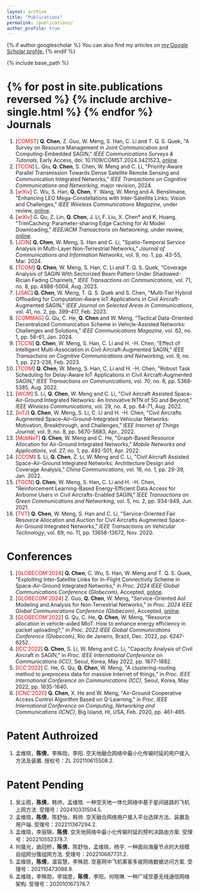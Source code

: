 ```yaml
---
layout: archive
title: "Publications"
permalink: /publications/
author_profile: true
---
```


{% if author.googlescholar %}
  You can also find my articles on <u><a href="{{author.googlescholar}}">my Google Scholar profile</a>.</u>
{% endif %}

{% include base_path %}

{% for post in site.publications reversed %}
  {% include archive-single.html %}
{% endfor %}
Journals
==

1.  \[<font color = "red">COMST</font>\] **Q. Chen**, Z. Guo, W. Meng, S. Han, C. Li and T. Q. S. Quek, "A Survey on Resource Management in Joint Communication and Computing-Embedded SAGIN," *IEEE Communications Surveys & Tutorials*, Early Access, doi: 10.1109/COMST.2024.3421523, [online](https://arxiv.org/abs/2403.17400).
2.  \[<font color = "red">TCCN</font>\] L. Qiu, **Q. Chen**, S. Chen, W. Meng and C. Li, "Priority-Aware Parallel Transmission Towards Dense Satellite Remote Sensing and Communication Integrated Networks," *IEEE Transactions on Cognitive Communications and Networking*, major revision, 2024.
3.  \[<font color = "red">arXiv</font>\] C. Wu, S. Han, **Q. Chen**, Y. Wang, W. Meng and A. Benslimane, "Enhancing LEO Mega-Constellations with Inter-Satellite Links: Vision and Challenges," *IEEE Wireless Communications Magazine*, under review, [online](https://arxiv.org/abs/2406.05078).
4.  \[<font color = "red">arXiv</font>\] G. Qu, Z. Lin, **Q. Chen**, J. Li, F. Liu, X. Chen* and K. Huang, "TrimCaching: Parameter-sharing Edge Caching for AI Model Downloading," *IEEE/ACM Transactions on Networking*, under review, [online](https://arxiv.org/abs/2404.14204).
5.  \[<font color = "red">JCIN</font>\] **Q. Chen**, W. Meng, S. Han and C. Li, "Spatio-Temporal Service Analysis in Multi-Layer Non-Terrestrial Networks," *Journal of Communications and Information Networks*,  vol. 9, no. 1, pp. 43-55, Mar. 2024.
6.  \[<font color = "red">TCOM</font>\] **Q. Chen**, W. Meng, S. Han, C. Li and T. Q. S. Quek, "Coverage Analysis of SAGIN With Sectorized Beam Pattern Under Shadowed-Rician Fading Channels," *IEEE Transactions on Communications*, vol. 71, no. 8, pp. 4988-5004, Aug. 2023.
7.  \[<font color = "red">JSAC</font>\] **Q. Chen**, W. Meng, T. Q. S. Quek and S. Chen, "Multi-Tier Hybrid Offloading for Computation-Aware IoT Applications in Civil Aircraft-Augmented SAGIN," *IEEE Journal on Selected Areas in Communications*, vol. 41, no. 2, pp. 399-417, Feb. 2023.
8.  \[<font color = "red">COMMAG</font>\] G. Qu, C. He, **Q. Chen** and W. Meng, "Tactical Data-Oriented Decentralized Communication Scheme in Vehicle-Assisted Networks: Challenges and Solutions," *IEEE Communications Magazine*,  vol. 62, no. 1, pp. 56-61, Jan. 2024.
9.  \[<font color = "red">TCCN</font>\] **Q. Chen**, W. Meng, S. Han, C. Li and H. -H. Chen, "Effect of Intelligent Multi-Association in Civil Aircraft-Augmented SAGIN," *IEEE Transactions on Cognitive Communications and Networking*, vol. 9, no. 1, pp. 223-238, Feb. 2023.
10. \[<font color = "red">TCOM</font>\] **Q. Chen**, W. Meng, S. Han, C. Li and H. -H. Chen, "Robust Task Scheduling for Delay-Aware IoT Applications in Civil Aircraft-Augmented SAGIN," *IEEE Transactions on Communications*, vol. 70, no. 8, pp. 5368-5385, Aug. 2022.
11. \[<font color = "red">WCM</font>\] S. Li, **Q. Chen**, W. Meng and C. Li, "Civil Aircraft Assisted Space-Air-Ground Integrated Networks: An Innovative NTN of 5G and Beyond," *IEEE Wireless Communications*, vol. 29, no. 4, pp. 64-71, Aug. 2022.
12. \[<font color = "red">IoTJ</font>\] **Q. Chen**, W. Meng, S. Li, C. Li and H. -H. Chen, "Civil Aircrafts Augmented Space–Air–Ground-Integrated Vehicular Networks: Motivation, Breakthrough, and Challenges," *IEEE Internet of Things Journal*, vol. 9, no. 8, pp. 5670-5683, Apr., 2022.
13. \[<font color = "red">MobNeT</font>\] **Q. Chen**, W. Meng and C. He, "Graph-Based Resource Allocation for Air-Ground Integrated Networks," *Mobile Networks and Applications*, vol. 27, no. 1, pp. 492-501, Apr. 2022.
14. \[<font color = "red">CCOM</font>\] S. Li, **Q. Chen**, Z. Li, W. Meng and C. Li, "Civil Aircraft Assisted Space-Air-Ground Integrated Networks: Architecture Design and Coverage Analysis," *China Communications*, vol. 19, no. 1, pp. 29-39, Jan. 2022.
15. \[<font color = "red">TGCN</font>\] **Q. Chen**, W. Meng, S. Han, C. Li and H. -H. Chen, "Reinforcement Learning-Based Energy-Efficient Data Access for Airborne Users in Civil Aircrafts-Enabled SAGIN," *IEEE Transactions on Green Communications and Networking*, vol. 5, no. 2, pp. 934-949, Jun. 2021.
16. \[<font color = "red">TVT</font>\] **Q. Chen**, W. Meng, S. Han and C. Li, "Service-Oriented Fair Resource Allocation and Auction for Civil Aircrafts Augmented Space-Air-Ground Integrated Networks," *IEEE Transactions on Vehicular Technology*, vol. 69, no. 11, pp. 13658-13672, Nov. 2020.



Conferences
==

1. \[<font color = "red">GLOBECOM'2024</font>\] **Q. Chen**, C. Wu, S. Han, W. Meng and T. Q. S. Quek, "Exploiting Inter-Satellite Links for In-Flight Connectivity Scheme in Space-Air-Ground Integrated Networks," in *Proc. 2024 IEEE Global Communications Conference (Globecom)*, Accepted, [online](https://arxiv.org/abs/2405.18919).
2.  \[<font color = "red">GLOBECOM'2024</font>\] Z. Guo, **Q. Chen**, W. Meng, "Service-Oriented AoI Modeling and Analysis for Non-Terrestrial Networks," in *Proc. 2024 IEEE Global Communications Conference (Globecom)*, Accepted, [online](https://arxiv.org/pdf/2408.17051).
3. \[<font color = "red">GLOBECOM'2022</font>\] G. Qu, C. He, **Q. Chen**, W. Meng, "Resource allocation in vehicle-aided MIoT: How to enhance energy efficiency in packet uploading?," in *Proc. 2022 IEEE Global Communications Conference (Globecom)*, Rio de Janeiro, Brazil, Dec. 2022, pp. 6247-6252.
4. \[<font color = "red">ICC'2022</font>\] **Q. Chen**, S. Li, W. Meng and C. Li, "Capacity Analysis of Civil Aircraft in SAGIN," in *Proc. IEEE International Conference on Communications (ICC)*, Seoul, Korea, May 2022, pp. 1877-1882.
5. \[<font color = "red">ICC'2022</font>\] C. He, G. Qu, **Q. Chen**, W. Meng, "A clustering-routing method to preprocess data for massive Internet of things," in *Proc. IEEE International Conference on Communications (ICC)*, Seoul, Korea, May 2022, pp. 1635-1640.
6. \[<font color = "red">ICNC'2020</font>\] **Q. Chen**, X. He and W. Meng, "Air-Ground Cooperative Access Control Algorithm Based on Q-Learning," in *Proc. IEEE International Conference on Computing, Networking and Communications (ICNC)*, Big Island, HI, USA, Feb. 2020, pp. 461-465.


Patent Authroized
==

1. 孟维晓，**陈倩**，李殊勋，李阳. 空天地融合网络中最小化传输时延的用户接入方法及装置. 授权号：ZL 202110615508.2.

Patent Pending
==
1. 吴尘雨，**陈倩**，韩帅，孟维晓. 一种空天地一体化网络中基于星间链路的飞机上网方法. 受理号：202410331504.5.
2. 孟维晓，**陈倩**，陈舒怡，韩帅. 空天融合网络用户接入平台选择方法、装置及用户端. 受理号：202211367294.2.
3. 孟维晓，李丽锦，**陈倩**. 空天地网络中最小化传输时延的预判决路由方案. 受理号：202210552378.7.
4. 何晨光，曲冠桥，**陈倩**，陈舒怡，孟维晓，杨宇. 一种面向海量节点的大规模自组网分簇组网方法. 受理号：202210687731.2. 
5. 孟维晓，**陈倩**，温容慧，李殊勋. 空基网中飞机乘客多层网络数据访问方案. 受理号：202110473088.9. 
6. 孟维晓，李殊勋，李瑞恩，**陈倩**，李阳，何晓琳. 一种广域空基无线通信网络架构. 受理号：202010167376.7.
